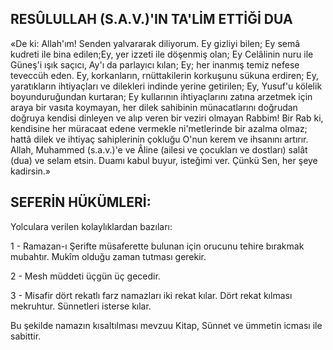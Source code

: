 ## RESÛLULLAH (S.A.V.)'IN TA'LİM ETTİĞİ DUA

«De ki: Allah'ım! Senden yalvararak diliyorum. Ey gizliyi bilen; Ey semâ kudreti ile bina edilen;Ey, yer izzeti ile döşenmiş olan; Ey Celâlinin nuru ile Güneş'i ışık saçıcı, Ay'ı da parlayıcı kılan; Ey; her inanmış temiz nefese teveccüh eden. Ey, korkanların, rnüttakilerin korku­şunu sükuna erdiren; Ey, yaratıkların ihtiyaçları ve dilekleri indinde yerine getirilen; Ey, Yusuf'u kölelik boyunduruğundan kurtaran; Ey kulları­nın ihtiyaçlarını zatına arzetmek için araya bir vasıta koymayan, her dilek sahibinin münacat­larını doğrudan doğruya kendisi dinleyen ve alıp veren bir veziri olmayan Rabbim! Bir Rab ki, kendisine her müracaat edene vermekle ni'metlerinde bir azalma olmaz; hattâ dilek ve ihtiyaç sahiplerinin çokluğu O'nun kerem ve ihsanını ar­tırır. Allah, Muhammed (s.a.v.)'e ve Âline (ailesi ve çocukları ve dostları) salât (dua) ve selam et­sin. Duamı kabul buyur, isteğimi ver. Çünkü Sen, her şeye kadirsin.»

## SEFERİN HÜKÜMLERİ:

Yolculara verilen kolaylıklardan bazıları:

1 - Ramazan-ı Şerifte müsaferette bulunan için orucunu tehire bırakmak mubahtır. Mukîm olduğu zaman tutması gerekir.

2 - Mesh müddeti üçgün üç gecedir.

3 - Misafir dört rekatlı farz namazları iki rekat kılar. Dört rekat kılması mekruhtur. Sünnetleri isterse kılar.

Bu şekilde namazın kısaltılması mevzuu Kitap, Sünnet ve ümmetin icması ile sabittir.
